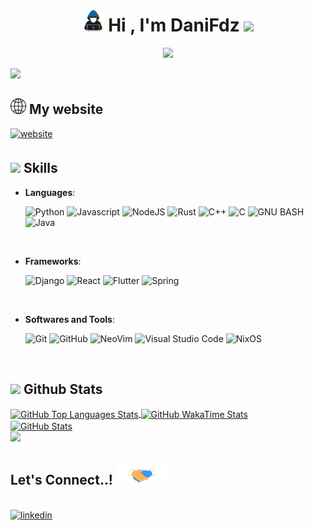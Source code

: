 <h1 align="center"><b><picture><img src = "./assets/skills.gif" width = 35px></picture> Hi , I'm DaniFdz </b><img src="https://media.giphy.com/media/hvRJCLFzcasrR4ia7z/giphy.gif" width="35"></h1>

<p align="center">
  <a href="https://github.com/DenverCoder1/readme-typing-svg"><img src="https://readme-typing-svg.herokuapp.com?font=Time+New+Roman&color=cyan&size=25&center=true&vCenter=true&width=600&height=100&pause=1000&lines=Computer+Science+Student..&hearts;++;CTF+Newbie,;Active+Learner/Researcher,;Love+to+learn+new+stuffs..<3"></a>
</p>

<img src="https://user-images.githubusercontent.com/73097560/115834477-dbab4500-a447-11eb-908a-139a6edaec5c.gif">
<br>

## <picture><img src = "assets/network.png" width = 25></picture> **My website**

<a href="https://danifdz.me/">
    <img src="https://img.shields.io/badge/My%20Website-0d1117?style=for-the-badge&logoColor=white" alt=website style="margin-bottom: 5px;"/>
</a>

## <picture><img src = "https://media2.giphy.com/media/QssGEmpkyEOhBCb7e1/giphy.gif?cid=ecf05e47a0n3gi1bfqntqmob8g9aid1oyj2wr3ds3mg700bl&rid=giphy.gif" width = 25></picture> **Skills**

- **Languages**:

  ![Python](https://img.shields.io/badge/Python%20-%2314354C.svg?style=for-the-badge&logo=python&logoColor=white)
  ![Javascript](https://img.shields.io/badge/JavaScript-F7DF1E?style=for-the-badge&logo=javascript&logoColor=black)
  ![NodeJS](https://img.shields.io/badge/Node.js-43853D?style=for-the-badge&logo=node.js&logoColor=white)
  ![Rust](https://img.shields.io/badge/Rust-000000?style=for-the-badge&logo=rust&logoColor=white)
  ![C++](https://img.shields.io/badge/C%2B%2B-FF599C?style=for-the-badge&logo=c%2B%2B&logoColor=white)
  ![C](https://img.shields.io/badge/C-00599C?style=for-the-badge&logo=c&logoColor=whit)
  ![GNU BASH](https://img.shields.io/badge/GNU%20Bash-000000?style=for-the-badge&logo=GNU%20Bash&logoColor=white)
  ![Java](https://img.shields.io/badge/Java-ED8B00?style=for-the-badge&logo=openjdk&logoColor=white)

<br>   
    
- **Frameworks**:

    ![Django](https://img.shields.io/badge/Django%20-092e20.svg?style=for-the-badge&logo=django&logoColor=white)
    ![React](https://img.shields.io/badge/React%20-11bdef.svg?style=for-the-badge&logo=react&logoColor=black)
    ![Flutter](https://img.shields.io/badge/Flutter%20-0f013c.svg?style=for-the-badge&logo=flutter&logoColor=white)
    ![Spring](https://img.shields.io/badge/Spring-6DB33F?style=for-the-badge&logo=spring&logoColor=white)

<br>

- **Softwares and Tools**:

  ![Git](https://img.shields.io/badge/git-%23F05033.svg?style=for-the-badge&logo=git&logoColor=white)
  ![GitHub](https://img.shields.io/badge/github-%23121011.svg?style=for-the-badge&logo=github&logoColor=white)
  ![NeoVim](https://img.shields.io/badge/NeoVim-%2357A143.svg?&style=for-the-badge&logo=neovim&logoColor=white)
  ![Visual Studio Code](https://img.shields.io/badge/Visual%20Studio%20Code-0078d7.svg?style=for-the-badge&logo=visual-studio-code&logoColor=white)
  ![NixOS](https://img.shields.io/badge/NixOS-5277C3?style=for-the-badge&logo=nixos&logoColor=white)

<br>

## <img src="https://media.giphy.com/media/iY8CRBdQXODJSCERIr/giphy.gif" width="35"><b> Github Stats </b>

<!-- Better GitHub stats provided by https://github.com/jstrieb/github-stats -->

<div>
  <a href="https://github-readme-stats-chi-lovat-26.vercel.app/api/top-langs/?username=DaniFdz&layout=compact&langs_count=14&theme=aura&title_color=e1dad4&text_color=e1dad4&icon_color=e1dad4&include_all_commits=true&hide_border=true&hide=jupyter%20notebook">
    <img height=300 align="center" src="https://github-readme-stats-chi-lovat-26.vercel.app/api/top-langs/?username=DaniFdz&layout=compact&langs_count=14&theme=aura&title_color=e1dad4&text_color=e1dad4&icon_color=e1dad4&include_all_commits=true&hide_border=true&hide=jupyter%20notebook" alt="GitHub Top Languages Stats">
  </a>
  <a href="https://github-readme-stats-chi-lovat-26.vercel.app/api/wakatime?username=DaniFdz&layout=compact&langs_count=14&theme=aura&title_color=e1dad4&text_color=e1dad4&icon_color=e1dad4&hide_border=true&include_all_commits=true&border_color=true&custom_title=WakaTime%20Time%20Spent%20since%20January%202024">
    <img height=300 align="center" src="https://github-readme-stats-chi-lovat-26.vercel.app/api/wakatime?username=DaniFdz&layout=compact&langs_count=14&theme=aura&title_color=e1dad4&text_color=e1dad4&icon_color=e1dad4&hide_border=true&include_all_commits=true&border_color=true&custom_title=WakaTime%20Time%20Spent%20since%20January%202024" alt="GitHub WakaTime Stats">
  </a>
</div>

<a href="https://github-readme-stats-chi-lovat-26.vercel.app/api?username=DaniFdz&show_icons=true&rank_icon=github&theme=aura&title_color=e1dad4&text_color=e1dad4&icon_color=e1dad4&include_all_commits=true&hide_border=true">
    <img height=200 align="center" src="https://github-readme-stats-chi-lovat-26.vercel.app/api?username=DaniFdz&show_icons=true&rank_icon=github&theme=aura&title_color=e1dad4&text_color=e1dad4&icon_color=e1dad4&include_all_commits=true&hide_border=true" alt="GitHub Stats">
</a>


<br>
<img src="https://user-images.githubusercontent.com/73097560/115834477-dbab4500-a447-11eb-908a-139a6edaec5c.gif">
<br>

## <b> Let's Connect..! </b><img src="./assets/handshake.gif" width ="80">

<br>

<a href="https://www.linkedin.com/in/daniel-fernandez-ocana/" target="_blank">
<img src="https://img.shields.io/badge/LinkedIn: DaniFdz-0077B5?style=for-the-badge&logo=linkedin&logoColor=whitee" alt=linkedin style="margin-bottom: 5px;"/>
</a>

